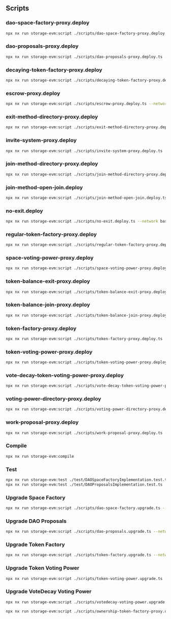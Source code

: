 ## Scripts

### dao-space-factory-proxy.deploy

```bash
npx nx run storage-evm:script ./scripts/dao-space-factory-proxy.deploy.ts --network base-mainnet
```

### dao-proposals-proxy.deploy

```bash
npx nx run storage-evm:script ./scripts/dao-proposals-proxy.deploy.ts --network base-mainnet
```

### decaying-token-factory-proxy.deploy

```bash
npx nx run storage-evm:script ./scripts/decaying-token-factory-proxy.deploy.ts --network base-mainnet
```

### escrow-proxy.deploy

```bash
npx nx run storage-evm:script ./scripts/escrow-proxy.deploy.ts --network base-mainnet
```

### exit-method-directory-proxy.deploy

```bash
npx nx run storage-evm:script ./scripts/exit-method-directory-proxy.deploy.ts --network base-mainnet
```

### invite-system-proxy.deploy

```bash
npx nx run storage-evm:script ./scripts/invite-system-proxy.deploy.ts --network base-mainnet
```

### join-method-directory-proxy.deploy

```bash
npx nx run storage-evm:script ./scripts/join-method-directory-proxy.deploy.ts --network base-mainnet
```

### join-method-open-join.deploy

```bash
npx nx run storage-evm:script ./scripts/join-method-open-join.deploy.ts --network base-mainnet
```

### no-exit.deploy

```bash
npx nx run storage-evm:script ./scripts/no-exit.deploy.ts --network base-mainnet
```

### regular-token-factory-proxy.deploy

```bash
npx nx run storage-evm:script ./scripts/regular-token-factory-proxy.deploy.ts --network base-mainnet
```

### space-voting-power-proxy.deploy

```bash
npx nx run storage-evm:script ./scripts/space-voting-power-proxy.deploy.ts --network base-mainnet
```

### token-balance-exit-proxy.deploy

```bash
npx nx run storage-evm:script ./scripts/token-balance-exit-proxy.deploy.ts --network base-mainnet
```

### token-balance-join-proxy.deploy

```bash
npx nx run storage-evm:script ./scripts/token-balance-join-proxy.deploy.ts --network base-mainnet
```

### token-factory-proxy.deploy

```bash
npx nx run storage-evm:script ./scripts/token-factory-proxy.deploy.ts --network base-mainnet
```

### token-voting-power-proxy.deploy

```bash
npx nx run storage-evm:script ./scripts/token-voting-power-proxy.deploy.ts --network base-mainnet
```

### vote-decay-token-voting-power-proxy.deploy

```bash
npx nx run storage-evm:script ./scripts/vote-decay-token-voting-power-proxy.deploy.ts --network base-mainnet
```

### voting-power-directory-proxy.deploy

```bash
npx nx run storage-evm:script ./scripts/voting-power-directory-proxy.deploy.ts --network base-mainnet
```

### work-proposal-proxy.deploy

```bash
npx nx run storage-evm:script ./scripts/work-proposal-proxy.deploy.ts --network base-mainnet
```

### Compile

```bash
npx nx run storage-evm:compile
```

### Test

```bash
npx nx run storage-evm:test ./test/DAOSpaceFactoryImplementation.test.ts
npx nx run storage-evm:test ./test/DAOProposalsImplementation.test.ts
```

### Upgrade Space Factory

```bash
npx nx run storage-evm:script ./scripts/dao-space-factory.upgrade.ts --network base-mainnet
```

### Upgrade DAO Proposals

```bash
npx nx run storage-evm:script ./scripts/dao-proposals.upgrade.ts --network base-mainnet
```

### Upgrade Token Factory

```bash
npx nx run storage-evm:script ./scripts/token-factory.upgrade.ts --network base-mainnet
```

### Upgrade Token Voting Power

```bash
npx nx run storage-evm:script ./scripts/token-voting-power.upgrade.ts --network base-mainnet
```

### Upgrade VoteDecay Voting Power

```bash
npx nx run storage-evm:script ./scripts/votedecay-voting-power.upgrade.ts --network base-mainnet
```

```bash
npx nx run storage-evm:script ./scripts/ownership-token-factory-proxy.deploy.ts --network base-mainnet
```
